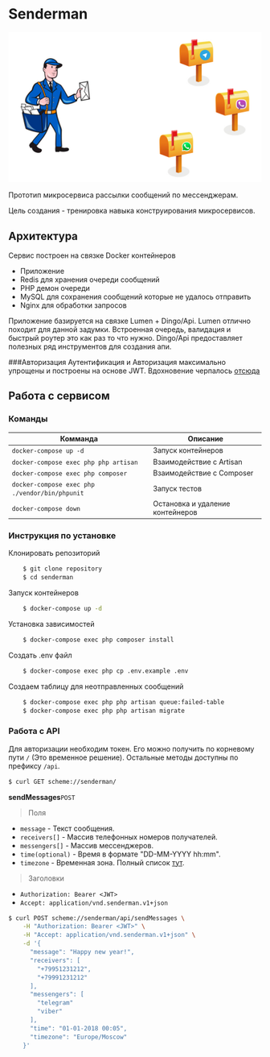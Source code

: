# Senderman
![Иллюстрация](./illustration.jpg)

Прототип микросервиса рассылки сообщений по мессенджерам.

Цель создания - тренировка навыка конструирования микросервисов.

## Архитектура

Сервис построен на связке Docker контейнеров
- Приложение
- Redis для хранения очереди сообщений
- PHP демон очереди
- MySQL для сохранения сообщений которые не удалось отправить
- Nginx для обработки запросов

Приложение базируется на связке Lumen + Dingo/Api.
Lumen отлично походит для данной задумки.
Встроенная очередь, валидация и быстрый роутер это как раз то что нужно.
Dingo/Api предоставляет полезных ряд инструментов для создания апи.

###Авторизация
Аутентификация и Авторизация максимально упрощены и построены на основе JWT.
Вдохновение черпалось [отсюда](https://www.youtube.com/watch?v=SLc3cTlypwM)

## Работа с сервисом

### Команды

Комманда                                      | Описание
--------------------------------------------- | -----------
`docker-compose up -d`                        | Запуск контейнеров 
`docker-compose exec php php artisan`         | Взаимодействие с Artisan
`docker-compose exec php composer`            | Взаимодействие с Composer
`docker-compose exec php ./vendor/bin/phpunit`| Запуск тестов
`docker-compose down`                         | Остановка и удаление контейнеров

### Инструкция по установке

Клонировать репозиторий
```bash
    $ git clone repository 
    $ cd senderman
```
Запуск контейнеров
```bash
    $ docker-compose up -d
```
Установка зависимостей 
```bash
    $ docker-compose exec php composer install
```
Создать .env файл
```bash
    $ docker-compose exec php cp .env.example .env
```
Создаем таблицу для неотправленных сообщений
```bash
    $ docker-compose exec php php artisan queue:failed-table
    $ docker-compose exec php php artisan migrate
```

### Работа с API
Для авторизации необходим токен. Его можно получить по корневому пути `/` (Это временное решение).
Остальные методы доступны по префиксу `/api`.

```bash
$ curl GET scheme://senderman/
```
**sendMessages**`POST` 
> Поля
 - `message` - Текст сообщения.
 - `receivers[]` - Массив телефонных номеров получателей.
 - `messengers[]` - Массив мессенджеров.
 - `time(optional)` - Время в формате "DD-MM-YYYY hh:mm".
 - `timezone` - Временная зона. Полный список [тут](https://en.wikipedia.org/wiki/List_of_tz_database_time_zones).
> Заголовки
- `Authorization: Bearer <JWT>`
- `Accept: application/vnd.senderman.v1+json`
```bash
$ curl POST scheme://senderman/api/sendMessages \
    -H "Authorization: Bearer <JWT>" \
    -H "Accept: application/vnd.senderman.v1+json" \
    -d '{
      "message": "Happy new year!",
      "receivers": [
        "+79951231212",
        "+79991231212"
      ],
      "messengers": [
        "telegram"
        "viber"
      ],
      "time": "01-01-2018 00:05",
      "timezone": "Europe/Moscow"
    }'
```